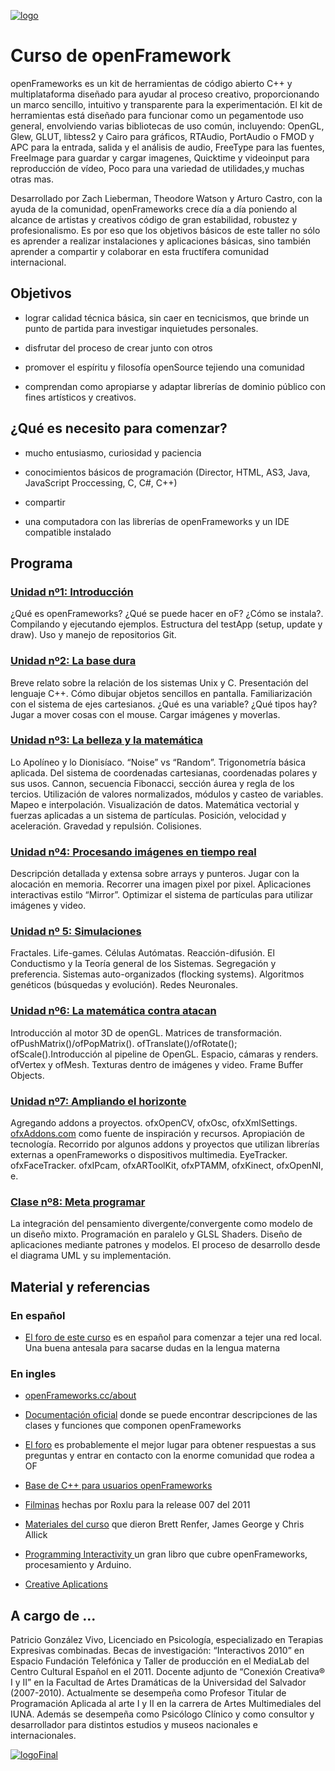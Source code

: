 [![logo](http://www.patriciogonzalezvivo.com/images/tutoriales/oF-workshop.jpg)](http://www.patriciogonzalezvivo.com)

# Curso de openFramework

openFrameworks es un kit de herramientas de código abierto C++  y multiplataforma diseñado para ayudar al proceso creativo, proporcionando un marco sencillo, intuitivo  y transparente para la experimentación. El kit de herramientas está diseñado para funcionar como un pegamentode uso general, envolviendo varias bibliotecas de uso común, incluyendo: OpenGL, Glew, GLUT, libtess2 y Cairo para gráficos, RTAudio, PortAudio o FMOD y APC para la entrada, salida y el análisis de audio, FreeType para las fuentes, FreeImage para guardar y cargar imagenes, Quicktime y videoinput para reproducción de vídeo, Poco para una variedad de utilidades,y muchas otras mas.

Desarrollado por Zach Lieberman, Theodore Watson y Arturo Castro, con la ayuda de la comunidad, openFrameworks crece día a día poniendo al alcance de artistas y creativos código de gran estabilidad, robustez y profesionalismo. Es por eso que los objetivos básicos de este taller no sólo es aprender a realizar instalaciones y aplicaciones básicas, sino también aprender a compartir y colaborar en esta fructífera comunidad internacional. 


## Objetivos

- lograr calidad técnica básica, sin caer en tecnicismos, que brinde un punto de partida para investigar inquietudes personales.
- disfrutar del proceso de crear junto con otros

- promover el espíritu y filosofía openSource tejiendo una comunidad

- comprendan como apropiarse y adaptar librerías de dominio público  con fines artísticos y creativos.


## ¿Qué es necesito para comenzar?

- mucho entusiasmo, curiosidad y paciencia

- conocimientos básicos de programación (Director, HTML, AS3, Java, JavaScript Proccessing, C, C#, C++)

- compartir

- una computadora con las librerías de openFrameworks y un IDE compatible instalado


## Programa

### [Unidad nº1: Introducción](https://github.com/patriciogonzalezvivo/cursoOF/blob/master/unidad1/README.md)
¿Qué es openFrameworks? ¿Qué se puede hacer en oF? ¿Cómo se instala?. Compilando y ejecutando ejemplos. Estructura del testApp (setup, update y draw). Uso y manejo de repositorios Git.

### [Unidad nº2: La base dura](https://github.com/patriciogonzalezvivo/cursoOF/blob/master/unidad2/README.md)
Breve relato sobre la relación de los sistemas Unix y C. Presentación del lenguaje C++. Cómo dibujar objetos sencillos en pantalla. Familiarización con el sistema de ejes cartesianos. ¿Qué es una variable? ¿Qué tipos hay? Jugar a mover cosas con el mouse. Cargar imágenes y moverlas. 

### [Unidad nº3: La belleza y la matemática](https://github.com/patriciogonzalezvivo/cursoOF/blob/master/unidad3/README.md)
Lo Apolíneo y lo Dionisíaco. “Noise” vs “Random”. Trigonometría básica aplicada. Del sistema de coordenadas cartesianas, coordenadas polares y sus usos. Cannon, secuencia Fibonacci, sección áurea y regla de los tercios. Utilización de valores normalizados, módulos y casteo de variables. Mapeo e interpolación. Visualización de datos. Matemática vectorial y fuerzas aplicadas a un sistema de partículas. Posición, velocidad y aceleración. Gravedad y repulsión. Colisiones.

### [Unidad nº4: Procesando imágenes en tiempo real](https://github.com/patriciogonzalezvivo/cursoOF/blob/master/unidad4/README.md)
Descripción detallada y extensa sobre arrays y punteros. Jugar con la alocación en memoria. Recorrer una imagen pixel por pixel. Aplicaciones interactivas estilo “Mirror”. Optimizar el sistema de partículas para utilizar imágenes y video.


### [Unidad nº 5: Simulaciones](https://github.com/patriciogonzalezvivo/cursoOF/blob/master/unidad5/README.md)
Fractales. Life-games. Células Autómatas. Reacción-difusión. El Conductismo y la Teoría general de los Sistemas. Segregación y preferencia.  Sistemas auto-organizados (flocking systems). Algoritmos genéticos (búsquedas y evolución). Redes Neuronales.


### [Unidad nº6: La matemática contra atacan](https://github.com/patriciogonzalezvivo/cursoOF/tree/master/unidad6)
Introducción al motor 3D de openGL.  Matrices de transformación.  ofPushMatrix()/ofPopMatrix(). ofTranslate()/ofRotate(); ofScale().Introducción al pipeline de OpenGL. Espacio, cámaras y renders. ofVertex y ofMesh. Texturas dentro de imágenes y video. Frame Buffer Objects. 

### [Unidad nº7: Ampliando el horizonte](https://github.com/patriciogonzalezvivo/cursoOF/blob/master/unidad7/README.md)
Agregando addons a proyectos. ofxOpenCV, ofxOsc, ofxXmlSettings. [ofxAddons.com](http://www.ofxaddons.com) como fuente de inspiración y recursos. Apropiación de tecnología. Recorrido por algunos addons y proyectos que utilizan librerías externas a openFrameworks o dispositivos multimedia. EyeTracker. ofxFaceTracker. ofxIPcam, ofxARToolKit, ofxPTAMM, ofxKinect, ofxOpenNI, e.

### [Clase nº8: Meta programar](https://github.com/patriciogonzalezvivo/cursoOF/blob/master/unidad8/README.md)
 La integración del pensamiento divergente/convergente como modelo de un diseño mixto. Programación en paralelo y GLSL Shaders. Diseño de aplicaciones mediante patrones y modelos. El proceso de desarrollo desde el diagrama UML y su implementación.

## Material y referencias

### En español

- [El foro de este curso](http://groups.google.com/group/ofTaller) es en español para comenzar a tejer una red local. Una buena antesala para sacarse dudas en la lengua materna

### En ingles

- [openFrameworks.cc/about](http://www.openframeworks.cc/about/)

- [Documentación oficial](http://www.openframeworks.cc/documentation/) donde se puede encontrar descripciones de las clases y funciones que componen openFrameworks

- [El foro](http://forum.openframeworks.cc/) es probablemente el mejor lugar para obtener respuestas a sus preguntas y entrar en contacto con la enorme comunidad que rodea a OF

- [Base de C++ para usuarios openFrameworks](http://www.doc.gold.ac.uk/~ma501ed/Open%20Frameworks.pdf)

- [Filminas](http://www.roxlu.com/blog/entry/145/openframeworks-007-presentations) hechas por Roxlu para la release 007 del 2011

- [Materiales del curso](https://github.com/obviousjim/OFIntros) que dieron Brett Renfer, James George y Chris Allick

- [Programming Interactivity ](http://www.amazon.com/Programming-Interactivity-Designers-Processing-Openframeworks/dp/0596154143 ) un gran libro que cubre openFrameworks, procesamiento y Arduino.

- [Creative Aplications](http://www.creativeapplications.net/)


## A cargo de ...

Patricio González Vivo, Licenciado en Psicología, especializado en Terapias Expresivas combinadas. Becas de investigación: “Interactivos 2010” en Espacio Fundación Telefónica y  Taller de producción en el MediaLab del Centro Cultural Español en el 2011.  Docente adjunto de “Conexión Creativa® I y II” en la Facultad de Artes Dramáticas de la Universidad del Salvador (2007-2010). Actualmente se desempeña como Profesor Titular de Programación Aplicada al arte I y II en la carrera de Artes Multimediales del IUNA. Además se desempeña como Psicólogo Clínico y como consultor y desarrollador para distintos estudios y museos nacionales e internacionales. 

[![logoFinal](http://www.patriciogonzalezvivo.com/greenTreePie.jpg)](http://www.patriciogonzalezvivo.com)